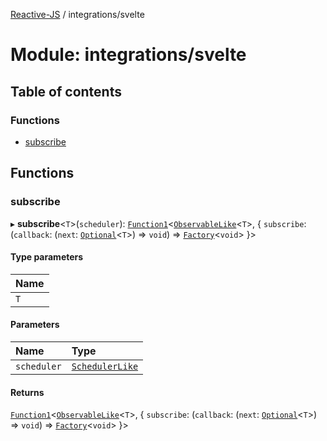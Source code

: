 [Reactive-JS](../README.md) / integrations/svelte

# Module: integrations/svelte

## Table of contents

### Functions

- [subscribe](integrations_svelte.md#subscribe)

## Functions

### subscribe

▸ **subscribe**<`T`\>(`scheduler`): [`Function1`](functions.md#function1)<[`ObservableLike`](../interfaces/rx.ObservableLike.md)<`T`\>, { `subscribe`: (`callback`: (`next`: [`Optional`](functions.md#optional)<`T`\>) => `void`) => [`Factory`](functions.md#factory)<`void`\>  }\>

#### Type parameters

| Name |
| :------ |
| `T` |

#### Parameters

| Name | Type |
| :------ | :------ |
| `scheduler` | [`SchedulerLike`](../interfaces/scheduling.SchedulerLike.md) |

#### Returns

[`Function1`](functions.md#function1)<[`ObservableLike`](../interfaces/rx.ObservableLike.md)<`T`\>, { `subscribe`: (`callback`: (`next`: [`Optional`](functions.md#optional)<`T`\>) => `void`) => [`Factory`](functions.md#factory)<`void`\>  }\>
